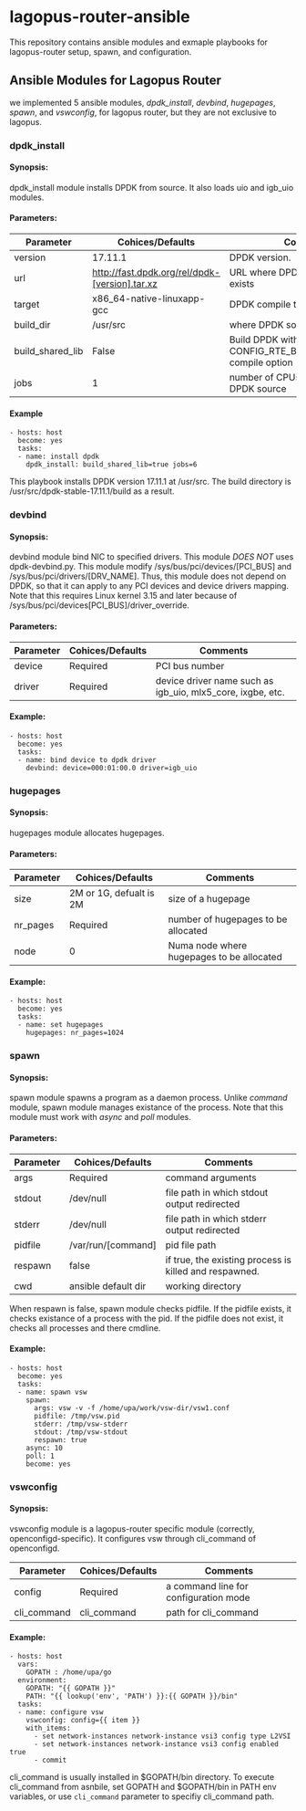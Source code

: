 

# lagopus-router-ansible

This repository contains ansible modules and exmaple playbooks for
lagopus-router setup, spawn, and configuration.


## Ansible Modules for Lagopus Router

we implemented 5 ansible modules, *dpdk_install*, *devbind*,
*hugepages*, *spawn*, and *vswconfig*, for lagopus router, but they
are not exclusive to lagopus.

### dpdk_install

#### Synopsis:

dpdk_install module installs DPDK from source. It also loads uio and
igb_uio modules.

#### Parameters:

| Parameter | Cohices/Defaults | Comments |
|-----------|------------------|----------|
| version   | 17.11.1          | DPDK version. |
| url       | http://fast.dpdk.org/rel/dpdk-[version].tar.xz | URL where DPDK source tar ball exists |
| target    | x86_64-native-linuxapp-gcc | DPDK compile target architecture |
| build_dir | /usr/src         | where DPDK source is extracted. |
| build_shared_lib | False     | Build DPDK with CONFIG_RTE_BUILD_SHARED_LIB=y compile option |
| jobs      | 1                | number of CPUs used to compile DPDK source


#### Example

```
- hosts: host
  become: yes
  tasks:
  - name: install dpdk
    dpdk_install: build_shared_lib=true jobs=6
```

This playbook installs DPDK version 17.11.1 at /usr/src. The build
directory is /usr/src/dpdk-stable-17.11.1/build as a result.



### devbind

#### Synopsis:

devbind module bind NIC to specified drivers. This module *DOES NOT*
uses dpdk-devbind.py. This module modify
/sys/bus/pci/devices/[PCI_BUS] and /sys/bus/pci/drivers/[DRV_NAME].
Thus, this module does not depend on DPDK, so that it can apply to any
PCI devices and device drivers mapping. Note that this requires Linux
kernel 3.15 and later because of
/sys/bus/pci/devices[PCI_BUS]/driver_override.


#### Parameters:

| Parameter | Cohices/Defaults | Comments |
|-----------|------------------|----------|
| device    | Required         | PCI bus number |
| driver    | Required         | device driver name such as igb_uio, mlx5_core, ixgbe, etc. |


#### Example:

```
- hosts: host
  become: yes
  tasks:
  - name: bind device to dpdk driver
    devbind: device=000:01:00.0 driver=igb_uio
```


### hugepages

#### Synopsis:

hugepages module allocates hugepages.


#### Parameters:

| Parameter | Cohices/Defaults | Comments |
|-----------|------------------|----------|
| size      | 2M or 1G, defualt is 2M | size of a hugepage |
| nr_pages  | Required         | number of hugepages to be allocated |
| node      | 0                | Numa node where hugepages to be allocated |


#### Example:

```
- hosts: host
  become: yes
  tasks:
  - name: set hugepages
    hugepages: nr_pages=1024
```



### spawn

#### Synopsis:

spawn module spawns a program as a daemon process. Unlike *command*
module, spawn module manages existance of the process. Note that this
module must work with *async* and *poll* modules.


#### Parameters:

| Parameter | Cohices/Defaults | Comments |
|-----------|------------------|----------|
| args      | Required         | command arguments |
| stdout    | /dev/null        | file path in which stdout output redirected |
| stderr    | /dev/null        | file path in which stderr output redirected |
| pidfile   | /var/run/[command] | pid file path |
| respawn   | false            | if true, the existing process is killed and respawned. |
| cwd       | ansible default dir | working directory |

When respawn is false, spawn module checks pidfile. If the pidfile
exists, it checks existance of a process with the pid. If the pidfile
does not exist, it checks all processes and there cmdline.


#### Example:

```
- hosts: host
  become: yes
  tasks:
  - name: spawn vsw
    spawn:
      args: vsw -v -f /home/upa/work/vsw-dir/vsw1.conf
      pidfile: /tmp/vsw.pid
      stderr: /tmp/vsw-stderr
      stdout: /tmp/vsw-stdout
      respawn: true
    async: 10
    poll: 1
    become: yes
```


### vswconfig


#### Synopsis:

vswconfig module is a lagopus-router specific module (correctly,
openconfigd-specific). It configures vsw through cli_command of
openconfigd.


| Parameter | Cohices/Defaults | Comments |
|-----------|------------------|----------|
| config    | Required         | a command line for configuration mode |
| cli_command | cli_command    | path for cli_command |


#### Example:

```
- hosts: host
  vars:
    GOPATH : /home/upa/go
  environment:
    GOPATH: "{{ GOPATH }}"
    PATH: "{{ lookup('env', 'PATH') }}:{{ GOPATH }}/bin"
  tasks:
  - name: configure vsw
    vswconfig: config={{ item }}
    with_items:
      - set network-instances network-instance vsi3 config type L2VSI
      - set network-instances network-instance vsi3 config enabled true
      - commit
```

cli_command is usually installed in $GOPATH/bin directory. To execute
cli_command from asnbile, set GOPATH and $GOPATH/bin in PATH env
variables, or use `cli_command` parameter to specifiy cli_command
path.